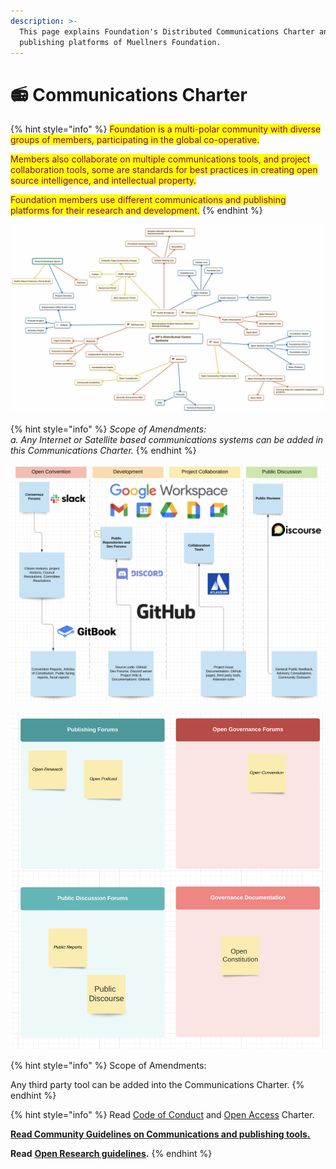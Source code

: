 ```yaml
---
description: >-
  This page explains Foundation's Distributed Communications Charter and
  publishing platforms of Muellners Foundation.
---
```


# 📻 Communications Charter

{% hint style="info" %}
<mark style="color:purple;">Foundation is a multi-polar community with diverse groups of members, participating in the global co-operative.</mark>

<mark style="color:purple;">Members also collaborate on multiple communications tools, and project collaboration tools, some are standards for best practices in creating open source intelligence, and intellectual property.</mark>

<mark style="color:purple;">Foundation members use different communications and publishing platforms for their research and development.</mark>
{% endhint %}

![An illustration of distributed comm systems, MF](<.gitbook/assets/MFCommSystems (1).jpg>)



{% hint style="info" %}
_Scope of Amendments:_\
_a. Any Internet or Satellite based communications systems can be added in this Communications Charter._
{% endhint %}

![](.gitbook/assets/59706D05-468E-44AC-89CC-67909AC8848E.jpeg)





![](.gitbook/assets/CE324155-FE5C-4DC8-B55B-8D7FDB00BBB9.jpeg)

{% hint style="info" %}
Scope of Amendments:

Any third party tool can be added into the Communications Charter.
{% endhint %}



{% hint style="info" %}
Read [Code of Conduct](code-of-conduct.md) and [Open Access](open-access-charter.md) Charter.



****[**Read Community Guidelines on Communications and publishing tools.**](https://docs.muellnersfoundation.info)****

**Read** [**Open Research guidelines**](https://docs.muellnersfoundation.info/open-research/guidelines)**.**
{% endhint %}


